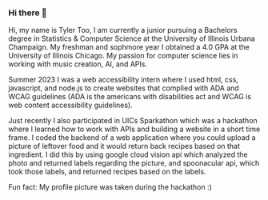 ### Hi there 👋

<!--
**tyler2too/tyler2too** is a ✨ _special_ ✨ repository because its `README.md` (this file) appears on your GitHub profile.

Here are some ideas to get you started:

- 🔭 I’m currently working on ...
- 🌱 I’m currently learning ...
- 👯 I’m looking to collaborate on ...
- 🤔 I’m looking for help with ...
- 💬 Ask me about ...
- 📫 How to reach me: ...
- 😄 Pronouns: ...
- ⚡ Fun fact: ...
-->

 

Hi, my name is Tyler Too, I am currently a junior pursuing a Bachelors degree in Statistics & Computer Science at the University of Illinois Urbana Champaign. My freshman and sophmore year I obtained a 4.0 GPA at the University of Illinois Chicago. My passion for computer science lies in working with music creation, AI, and APIs. 

Summer 2023 I was a web accessibility intern where I used html, css, javascript, and node.js to create websites that complied with ADA and WCAG guidelines (ADA is the americans with disabilities act and WCAG is web content accessibility guidelines). 

Just recently I also participated in UICs Sparkathon which was a hackathon where I learned how to work with APIs and building a website in a short time frame. I coded the backend of a web application where you could upload a picture of leftover food and it would return back recipes based on that ingredient. I did this by using google cloud vision api which analyzed the photo and returned labels regarding the picture, and spoonacular api, which took those labels, and returned recipes based on the labels. 

Fun fact: My profile picture was taken during the hackathon :)


